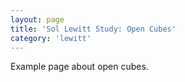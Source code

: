 ```yaml
---
layout: page
title: 'Sol Lewitt Study: Open Cubes'
category: 'lewitt'
---
```


Example page about open cubes.
